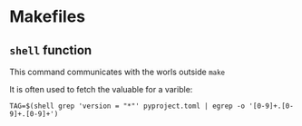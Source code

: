 # Makefiles

## `shell` function

This command communicates with the worls outside `make`

It is often used to fetch the valuable for a varible:

```
TAG=$(shell grep 'version = "*"' pyproject.toml | egrep -o '[0-9]+.[0-9]+.[0-9]+')
```
